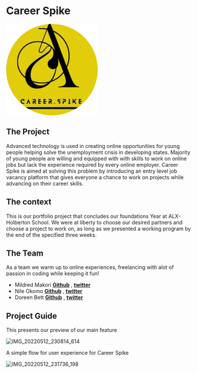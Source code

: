 # Career Spike

![Career Spike Logo](https://github.com/kwamboka1/Career-Spike/blob/main/website/static/assets/img/spike-logo-mod.png)

## The Project

Advanced technology is used in creating online opportunities for young people helping solve the unemployment crisis in developing 
states. Majority of young people are willing and equipped with
with skills to work on online jobs but lack the experience required by every online employer. Career Spike is aimed at solving this problem by introducing an entry level job vacancy platform that gives everyone a chance to work on projects while advancing on their career skills.

## The context

This is our portfolio project that concludes our foundations Year at ALX-Holberton School. We were at liberty to choose our desired partners and choose a project to work on, as long as we presented a working program by the end of the specified three weeks.
## The Team
As a team we warm up to online experiences, freelancing with alot of passion in coding while keeping it fun!

  * Mildred Makori **[Github](https://github.com/kwamboka1)** , **[twitter](https://twitter.com/makori_mildred)**
  * Nile Okomo **[Github](https://github.com/beingnile)** , **[twitter](https://twitter.com/beingnile)**
  * Doreen Bett **[Github](https://github.com/doreenbett)** , **[twitter](https://twitter.com/doreenbett)**

## Project Guide

This presents our preview of our main feature

![IMG_20220512_230814_614](https://user-images.githubusercontent.com/88307192/168160063-0f58e7c7-c4cc-46f5-99b0-8d212813894f.JPG)

A simple flow for user experience for Career Spike

![IMG_20220512_231736_198](https://user-images.githubusercontent.com/88307192/168161038-ea8686a9-4b5c-46d0-a076-7ce536c5ea53.JPG)




